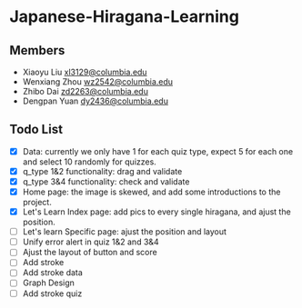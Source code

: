 # Japanese-Hiragana-Learning

## Members

- Xiaoyu Liu xl3129@columbia.edu
- Wenxiang Zhou wz2542@columbia.edu 
- Zhibo Dai zd2263@columbia.edu	
- Dengpan Yuan dy2436@columbia.edu 

## Todo List
- [X] Data: currently we only have 1 for each quiz type, expect 5 for each one and select 10 randomly for quizzes.
- [X] q_type 1&2 functionality: drag and validate
- [X] q_type 3&4 functionality: check and validate
- [X] Home page: the image is skewed, and add some introductions to the project.
- [X] Let's Learn Index page: add pics to every single hiragana, and ajust the position.
- [ ] Let's learn Specific page: ajust the position and layout
- [ ] Unify error alert in quiz 1&2 and 3&4
- [ ] Ajust the layout of button and score
- [ ] Add stroke
- [ ] Add stroke data
- [ ] Graph Design
- [ ] Add stroke quiz
